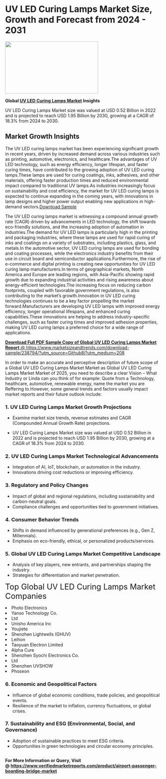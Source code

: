 <H1>UV LED Curing Lamps Market Size, Growth and Forecast from 2024 - 2031</H1><img class="aligncenter size-medium wp-image-584254" src="https://thirdeyenews.in/wp-content/uploads/2024/09/Global-Market-Research-300x168.jpeg" alt="" width="300" height="168" /><p><strong>Global&nbsp;<a href="https://www.marketsizeandtrends.com/download-sample/238794/?utm_source=Github8j?utm_medium=208">UV LED Curing Lamps Market</a> Insights</strong></p><p>UV LED Curing Lamps Market size was valued at USD 0.52 Billion in 2022 and is projected to reach USD 1.95 Billion by 2030, growing at a CAGR of 18.3% from 2024 to 2030.</p><p><h2>Market Growth Insights</h2> <p>The UV LED curing lamps market has been experiencing significant growth in recent years, driven by increased demand across various industries such as printing, automotive, electronics, and healthcare.The advantages of UV LED technology, such as energy efficiency, longer lifespan, and faster curing times, have contributed to the growing adoption of UV LED curing lamps.These lamps are used for curing coatings, inks, adhesives, and other materials, offering faster production times and reduced environmental impact compared to traditional UV lamps.As industries increasingly focus on sustainability and cost efficiency, the market for UV LED curing lamps is expected to continue expanding in the coming years, with innovations in lamp designs and higher power output enabling new applications in high-demand sectors.<a href="#">Download Sample</a></p> <p>The UV LED curing lamps market is witnessing a compound annual growth rate (CAGR) driven by advancements in LED technology, the shift towards eco-friendly solutions, and the increasing adoption of automation in industries.The demand for UV LED lamps is particularly high in the printing and packaging industries, where these lamps are used for rapid curing of inks and coatings on a variety of substrates, including plastics, glass, and metals.In the automotive sector, UV LED curing lamps are used for bonding and coating processes, while the electronics industry benefits from their use in circuit board and semiconductor applications.Furthermore, the rise of e-commerce and digital printing is creating new opportunities for UV LED curing lamp manufacturers.In terms of geographical markets, North America and Europe are leading regions, with Asia-Pacific showing rapid growth due to expanding industrial activities and rising awareness about energy-efficient technologies.The increasing focus on reducing carbon footprints, coupled with favorable government regulations, is also contributing to the market’s growth.Innovation in UV LED curing technologies continues to be a key factor propelling the market forward.Manufacturers are developing UV LED lamps with improved energy efficiency, longer operational lifespans, and enhanced curing capabilities.These innovations are helping to address industry-specific challenges, such as faster curing times and improved adhesion properties, making UV LED curing lamps a preferred choice for a wide range of applications.<a href="#"></p><p><span class=""><strong>Download Full PDF Sample Copy of Global UV LED Curing Lamps Market Report</strong> @ <a href="https://www.marketsizeandtrends.com/download-sample/238794/?utm_source=Github8j?utm_medium=208" target="_blank">https://www.marketsizeandtrends.com/download-sample/238794/?utm_source=Github8j?utm_medium=208</a></span></p><p>In order to make an accurate and perceptive description of future scope of a Global&nbsp;UV LED Curing Lamps Market Market as Global&nbsp;UV LED Curing Lamps Market Market of 2025, you need to describe a clear Vision &ndash; What Industry or Linda can you think of for example: Quote from a Technology, healthcare, automotive, renewable energy, name the market you are Reffering to.However, some general trends and factors usually impact market reports and their future outlook include:</p><h3>1.&nbsp;<strong>UV LED Curing Lamps Market Growth Projections</strong></h3><ul><li>Examine market size trends, revenue estimates and CAGR (Compounded Annual Growth Rate) projections.</li><li><p>UV LED Curing Lamps Market size was valued at USD 0.52 Billion in 2022 and is projected to reach USD 1.95 Billion by 2030, growing at a CAGR of 18.3% from 2024 to 2030.</p></li></ul><h3>2.&nbsp;<strong>UV LED Curing Lamps Market Technological Advancements</strong></h3><ul><li>Integration of AI, IoT, blockchain, or automation in the industry.</li><li>Innovations driving cost reductions or improving efficiency.</li></ul><h3>3.&nbsp;<strong>Regulatory and Policy Changes</strong></h3><ul><li>Impact of global and regional regulations, including sustainability and carbon-neutral goals.</li><li>Compliance challenges and opportunities tied to government initiatives.</li></ul><h3>4.&nbsp;<strong>Consumer Behavior Trends</strong></h3><ul><li>Shifts in demand influenced by generational preferences (e.g., Gen Z, Millennials).</li><li>Emphasis on eco-friendly, ethical, or personalized products/services.</li></ul><h3>5.&nbsp;<strong>Global UV LED Curing Lamps Market Competitive Landscape</strong></h3><ul><li>Analysis of key players, new entrants, and partnerships shaping the industry.</li><li>Strategies for differentiation and market penetration.</li></ul><p data-pm-slice="1 1 []"><span style="color: inherit; font-family: inherit; font-size: 25px;">Top Global UV LED Curing Lamps Market Companies</span></p><div class="" data-test-id=""><p><li>Photo Electronics</li><li> Yanso Technology Co.</li><li>Ltd</li><li> Unisho America Inc</li><li> Youjiete</li><li> Shenzhen Lightwells (GHUV)</li><li> Leihon</li><li> Taoyuan Electron Limited</li><li> Alpha Cure</li><li> Shenzhen Syochi Electronics Co.</li><li>Ltd</li><li> Shenzhen UVSHOW</li><li> Phoseon</li></p></div><h3>6.&nbsp;<strong>Economic and Geopolitical Factors</strong></h3><ul><li>Influence of global economic conditions, trade policies, and geopolitical events.</li><li>Resilience of the market to inflation, currency fluctuations, or global crises.</li></ul><h3>7.&nbsp;<strong>Sustainability and ESG (Environmental, Social, and Governance)</strong></h3><ul><li>Adoption of sustainable practices to meet ESG criteria.</li><li>Opportunities in green technologies and circular economy principles.</li></ul><h2><strong style="font-size: 14px;">For More Information or Query, Visit @&nbsp;</strong><a style="background-color: #ffffff; font-size: 14px;" href="https://www.marketsizeandtrends.com/report/uv-led-curing-lamps-market/" target="_blank">https://www.verifiedmarketreports.com/product/airport-passenger-boarding-bridge-market</a></h2>